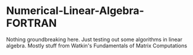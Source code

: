 # Numerical-Linear-Algebra-FORTRAN
Nothing groundbreaking here. Just testing out some algorithms in linear algebra. Mostly stuff from Watkin's Fundamentals of Matrix Computations
